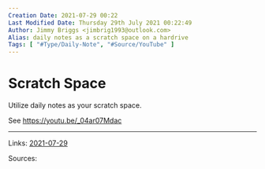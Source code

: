 ```yaml
---
Creation Date: 2021-07-29 00:22
Last Modified Date: Thursday 29th July 2021 00:22:49
Author: Jimmy Briggs <jimbrig1993@outlook.com>
Alias: daily notes as a scratch space on a hardrive
Tags: [ "#Type/Daily-Note", "#Source/YouTube" ]
---
```


# Scratch Space

Utilize daily notes as your scratch space.

See https://youtu.be/_04ar07Mdac

***

Links:  [2021-07-29](../3-Resources/Daily-Notes/2021-07-29.md)

Sources:



